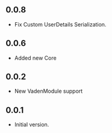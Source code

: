 ## 0.0.8

- Fix Custom UserDetails Serialization.

## 0.0.6

- Added new Core

## 0.0.2

- New VadenModule support

## 0.0.1

- Initial version.
